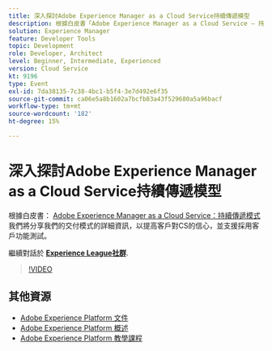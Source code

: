 ```yaml
---
title: 深入探討Adobe Experience Manager as a Cloud Service持續傳遞模型
description: 根據白皮書「Adobe Experience Manager as a Cloud Service — 持續傳遞模式」，我們將分享有關傳遞模式的詳細資訊，以提高客戶對CS的信心，並支援採用客戶功能測試。
solution: Experience Manager
feature: Developer Tools
topic: Development
role: Developer, Architect
level: Beginner, Intermediate, Experienced
version: Cloud Service
kt: 9196
type: Event
exl-id: 7da38135-7c38-4bc1-b5f4-3e7d492e6f35
source-git-commit: ca06e5a8b1602a7bcfb83a43f529680a5a96bacf
workflow-type: tm+mt
source-wordcount: '182'
ht-degree: 15%

---
```


# 深入探討Adobe Experience Manager as a Cloud Service持續傳遞模型

根據白皮書： [Adobe Experience Manager as a Cloud Service：持續傳遞模式](https://fieldreadiness-adobe.highspot.com/items/5ea322e1c714336c23b32599?mkt_tok=eyJpIjoiWlRRNE1qQXlObVV3T0dFNCIsInQiOiJTckVtS1RtWjNCcExxQ3JPYWQ4bENhXC9DNVNRZ0tnNU83MVkraCtaN1NWbUlWU1wvWmJMejY2XC9FYkhBS1gwdjJleHpSY3ZoREJmXC9oanJRTFkzeEplXC9xK1o0TTBvd096b1wvT3BidEMwUGlYMDQxXC91WUk5K2l1ZE83MHV5amhlSkwifQ%3D%3D#1)  我們將分享我們的交付模式的詳細資訊，以提高客戶對CS的信心，並支援採用客戶功能測試。

繼續對話於 **[Experience League社群](https://adobe.ly/3i9XWo8)**.

>[!VIDEO](https://video.tv.adobe.com/v/337720/?quality=12&learn=on&hidetitle=true)

## 其他資源

- [Adobe Experience Platform 文件](https://experienceleague.adobe.com/docs/experience-platform.html)
- [Adobe Experience Platform 概述](https://experienceleague.adobe.com/docs/experience-platform/landing/home.html?lang=zh-Hant)
- [Adobe Experience Platform 教學課程](https://experienceleague.adobe.com/docs/platform-learn/tutorials/overview.html?lang=zh-Hant)

